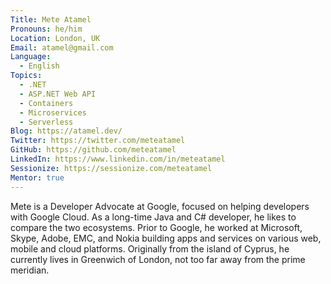 ```yaml
---
Title: Mete Atamel
Pronouns: he/him
Location: London, UK
Email: atamel@gmail.com
Language:
  - English
Topics:
  - .NET
  - ASP.NET Web API
  - Containers
  - Microservices
  - Serverless
Blog: https://atamel.dev/
Twitter: https://twitter.com/meteatamel
GitHub: https://github.com/meteatamel
LinkedIn: https://www.linkedin.com/in/meteatamel
Sessionize: https://sessionize.com/meteatamel
Mentor: true
---
```

Mete is a Developer Advocate at Google, focused on helping developers with Google Cloud. As a long-time Java and C# developer, he likes to compare the two ecosystems. Prior to Google, he worked at Microsoft, Skype, Adobe, EMC, and Nokia building apps and services on various web, mobile and cloud platforms. Originally from the island of Cyprus, he currently lives in Greenwich of London, not too far away from the prime meridian.


